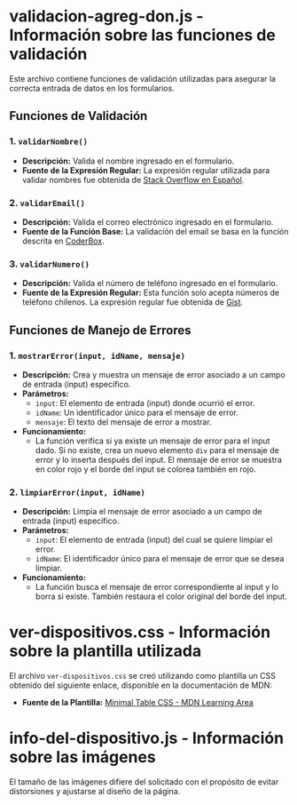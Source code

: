 # validacion-agreg-don.js - Información sobre las funciones de validación

Este archivo contiene funciones de validación utilizadas para asegurar la correcta entrada de datos en los formularios.

## Funciones de Validación

### 1. `validarNombre()`

- **Descripción:** Valida el nombre ingresado en el formulario.
- **Fuente de la Expresión Regular:** La expresión regular utilizada para validar nombres fue obtenida de [Stack Overflow en Español](https://es.stackoverflow.com/questions/498065/crear-una-expresion-regular-para-validar-nombres).

### 2. `validarEmail()`

- **Descripción:** Valida el correo electrónico ingresado en el formulario.
- **Fuente de la Función Base:** La validación del email se basa en la función descrita en [CoderBox](https://www.coderbox.net/blog/validar-email-usando-javascript-y-expresiones-regulares/).

### 3. `validarNumero()`

- **Descripción:** Valida el número de teléfono ingresado en el formulario.
- **Fuente de la Expresión Regular:** Esta función solo acepta números de teléfono chilenos. La expresión regular fue obtenida de [Gist](https://gist.github.com/jaimeguaman/5819511#file-regex_celulares_chile).

## Funciones de Manejo de Errores

### 1. `mostrarError(input, idName, mensaje)`

- **Descripción:** Crea y muestra un mensaje de error asociado a un campo de entrada (input) específico.
- **Parámetros:**
  - `input`: El elemento de entrada (input) donde ocurrió el error.
  - `idName`: Un identificador único para el mensaje de error.
  - `mensaje`: El texto del mensaje de error a mostrar.
- **Funcionamiento:**
  - La función verifica si ya existe un mensaje de error para el input dado. Si no existe, crea un nuevo elemento `div` para el mensaje de error y lo inserta después del input. El mensaje de error se muestra en color rojo y el borde del input se colorea también en rojo.

### 2. `limpiarError(input, idName)`

- **Descripción:** Limpia el mensaje de error asociado a un campo de entrada (input) específico.
- **Parámetros:**
  - `input`: El elemento de entrada (input) del cual se quiere limpiar el error.
  - `idName`: El identificador único para el mensaje de error que se desea limpiar.
- **Funcionamiento:**
  - La función busca el mensaje de error correspondiente al input y lo borra si existe. También restaura el color original del borde del input.

# ver-dispositivos.css - Información sobre la plantilla utilizada

El archivo `ver-dispositivos.css` se creó utilizando como plantilla un CSS obtenido del siguiente enlace, disponible en la documentación de MDN:

- **Fuente de la Plantilla:** [Minimal Table CSS - MDN Learning Area](https://github.com/mdn/learning-area/blob/main/html/tables/basic/minimal-table.css)

# info-del-dispositivo.js - Información sobre las imágenes

El tamaño de las imágenes difiere del solicitado con el propósito de evitar distorsiones y ajustarse al diseño de la página.
